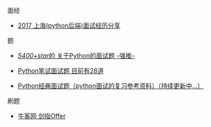 
面经
- [2017 上海(python后端)面试经历分享](https://changchen.me/blog/20170223/python-backend-inteview-summery/)


题

- [ *5400+star*的  关于Python的面试题  -强推-](https://github.com/taizilongxu/interview_python)

- [Python笔试面试题 目前有28道](http://www.codingonway.com/)

- [Python经典面试题（python面试的复习参考资料）（持续更新中...）](https://github.com/revotu/python-interviews)


刷题
- [牛客网 剑指Offer](https://www.nowcoder.com/ta/coding-interviews)
